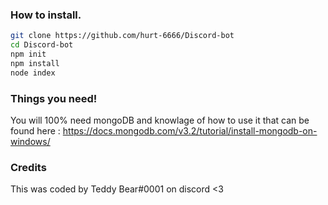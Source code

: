 ### How to install.
```bash
git clone https://github.com/hurt-6666/Discord-bot
cd Discord-bot
npm init
npm install
node index
```
### Things you need!
You will 100% need mongoDB and knowlage of how to use it that can be found here : https://docs.mongodb.com/v3.2/tutorial/install-mongodb-on-windows/


### Credits
This was coded by Teddy Bear#0001 on discord <3